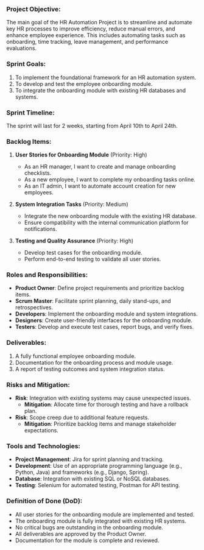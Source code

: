 ### Project Objective:
The main goal of the HR Automation Project is to streamline and automate key HR processes to improve efficiency, reduce manual errors, and enhance employee experience. This includes automating tasks such as onboarding, time tracking, leave management, and performance evaluations.

### Sprint Goals:
1. To implement the foundational framework for an HR automation system.
2. To develop and test the employee onboarding module.
3. To integrate the onboarding module with existing HR databases and systems.

### Sprint Timeline:
The sprint will last for 2 weeks, starting from April 10th to April 24th.

### Backlog Items:
1. **User Stories for Onboarding Module** (Priority: High)
   - As an HR manager, I want to create and manage onboarding checklists.
   - As a new employee, I want to complete my onboarding tasks online.
   - As an IT admin, I want to automate account creation for new employees.

2. **System Integration Tasks** (Priority: Medium)
   - Integrate the new onboarding module with the existing HR database.
   - Ensure compatibility with the internal communication platform for notifications.

3. **Testing and Quality Assurance** (Priority: High)
   - Develop test cases for the onboarding module.
   - Perform end-to-end testing to validate all user stories.

### Roles and Responsibilities:
- **Product Owner**: Define project requirements and prioritize backlog items.
- **Scrum Master**: Facilitate sprint planning, daily stand-ups, and retrospectives.
- **Developers**: Implement the onboarding module and system integrations.
- **Designers**: Create user-friendly interfaces for the onboarding module.
- **Testers**: Develop and execute test cases, report bugs, and verify fixes.

### Deliverables:
1. A fully functional employee onboarding module.
2. Documentation for the onboarding process and module usage.
3. A report of testing outcomes and system integration status.

### Risks and Mitigation:
- **Risk**: Integration with existing systems may cause unexpected issues.
  - **Mitigation**: Allocate time for thorough testing and have a rollback plan.
- **Risk**: Scope creep due to additional feature requests.
  - **Mitigation**: Prioritize backlog items and manage stakeholder expectations.

### Tools and Technologies:
- **Project Management**: Jira for sprint planning and tracking.
- **Development**: Use of an appropriate programming language (e.g., Python, Java) and frameworks (e.g., Django, Spring).
- **Database**: Integration with existing SQL or NoSQL databases.
- **Testing**: Selenium for automated testing, Postman for API testing.

### Definition of Done (DoD):
- All user stories for the onboarding module are implemented and tested.
- The onboarding module is fully integrated with existing HR systems.
- No critical bugs are outstanding in the onboarding module.
- All deliverables are approved by the Product Owner.
- Documentation for the module is complete and reviewed.